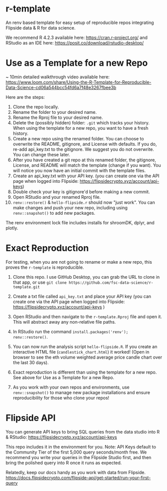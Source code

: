 # r-template
  An renv based template for easy setup of reproducible repos integrating Flipside data & R for data science.

We recommend R 4.2.3 available here: https://cran.r-project.org/ and RStudio as an IDE here: https://posit.co/download/rstudio-desktop/ 

# Use as a Template for a new Repo

~ 10min detailed walkthrough video available here: https://www.loom.com/share/Using-the-R-Template-for-Reproducible-Data-Science-cd06a544bcc54fd6a7f48e3267fbee3b

Here are the steps: 

1. Clone the repo locally.
2. Rename the folder to your desired name.
3. Rename the Rproj file to your desired name.
4. Delete the (possibly hidden) folder: `.git` which tracks your history. When using the template for a new repo, you want to have a fresh history.
5. Create a new repo using the renamed folder. You can choose to overwrite the README, gitignore, and License with defaults. If you do, re-add api_key.txt to the gitignore. We suggest you do not overwrite. You can change these later.
6. After you have created a git repo at this renamed folder, the gitignore, License, and README will match the template (change if you want). You will notice you now have an initial commit with the template files.
7. Create an api_key.txt with your API key. (you can create one via the API page when logged into Flipside: https://flipsidecrypto.xyz/account/api-keys)
8. Double check your key is gitignore'd before making a new commit.
9. Open RStudio and your renamed Rproj file.
10. `renv::restore()` & `hello-flipside.r` should now "just work". You can make changes and push your new repo, including using `renv::snapshot()` to add new packages.

The renv environment lock file includes installs for shroomDK, dplyr, and plotly. 

# Exact Reproduction 

For testing, when you are not going to rename or make a new repo, this proves the `r-template` is reproducible. 

1. Clone this repo. I use GitHub Desktop, you can grab the URL to clone in that app, or use `git clone https://github.com/fsc-data-science/r-template.git`
2. Create a txt file called `api_key.txt` and place your API key (you can create one via the API page when logged into Flipside: https://flipsidecrypto.xyz/account/api-keys )
3. Open RStudio and then navigate to the `r-template.Rproj` file and open it. This will abstract away any non-relative file paths.
4. In RStudio run the command `install.packages('renv'); renv::restore()`.
5. You can now run the analysis script `hello-flipside.R`. If you create an interactive HTML file (`candlestick_chart.html`) it worked! (Open in browser to see the eth volume weighted average price candle chart over the last 30 days).
6. Exact reproduction is different than using the template for a new repo. See above for Use as a Template for a new Repo.

7. As you work with your own repos and environments, use `renv::snapshot()` to manage new package installations and ensure reproducibility for those who clone your repos!

# Flipside API 

You can generate API keys to bring SQL queries from the data studio into R & RStudio: https://flipsidecrypto.xyz/account/api-keys

This repo includes it in the environment for you. Note: API Keys default to the Community Tier of the first 5,000 query seconds/month free.
We recommend you write your queries in the Flipside Studio first, and then bring the polished query into R once it runs as expected.

Relatedly, keep our docs handy as you work with data from Flipside. 
https://docs.flipsidecrypto.com/flipside-api/get-started/run-your-first-query

